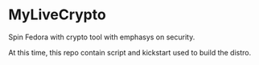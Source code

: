 # MyLiveCrypto
Spin Fedora with crypto tool with emphasys on security.

At this time, this repo contain script and kickstart used to build the distro.
